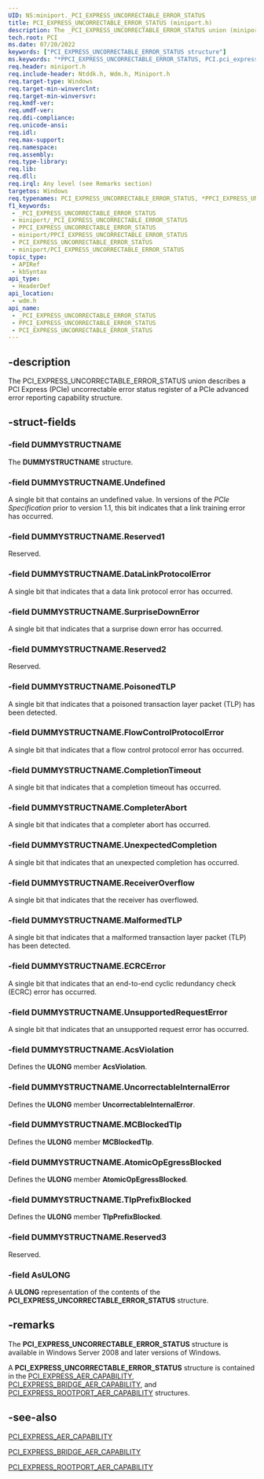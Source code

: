 ```yaml
---
UID: NS:miniport._PCI_EXPRESS_UNCORRECTABLE_ERROR_STATUS
title: PCI_EXPRESS_UNCORRECTABLE_ERROR_STATUS (miniport.h)
description: The _PCI_EXPRESS_UNCORRECTABLE_ERROR_STATUS union (miniport.h) describes a PCI Express (PCIe) uncorrectable error status register.
tech.root: PCI
ms.date: 07/20/2022
keywords: ["PCI_EXPRESS_UNCORRECTABLE_ERROR_STATUS structure"]
ms.keywords: "*PPCI_EXPRESS_UNCORRECTABLE_ERROR_STATUS, PCI.pci_express_uncorrectable_error_status, PCI_EXPRESS_UNCORRECTABLE_ERROR_STATUS, PCI_EXPRESS_UNCORRECTABLE_ERROR_STATUS union [Buses], PPCI_EXPRESS_UNCORRECTABLE_ERROR_STATUS, PPCI_EXPRESS_UNCORRECTABLE_ERROR_STATUS union pointer [Buses], _PCI_EXPRESS_UNCORRECTABLE_ERROR_STATUS, pci_struct_9341a010-06c8-46ee-931f-2a67756c12d2.xml, wdm/PCI_EXPRESS_UNCORRECTABLE_ERROR_STATUS, wdm/PPCI_EXPRESS_UNCORRECTABLE_ERROR_STATUS"
req.header: miniport.h
req.include-header: Ntddk.h, Wdm.h, Miniport.h
req.target-type: Windows
req.target-min-winverclnt: 
req.target-min-winversvr: 
req.kmdf-ver: 
req.umdf-ver: 
req.ddi-compliance: 
req.unicode-ansi: 
req.idl: 
req.max-support: 
req.namespace: 
req.assembly: 
req.type-library: 
req.lib: 
req.dll: 
req.irql: Any level (see Remarks section)
targetos: Windows
req.typenames: PCI_EXPRESS_UNCORRECTABLE_ERROR_STATUS, *PPCI_EXPRESS_UNCORRECTABLE_ERROR_STATUS
f1_keywords:
 - _PCI_EXPRESS_UNCORRECTABLE_ERROR_STATUS
 - miniport/_PCI_EXPRESS_UNCORRECTABLE_ERROR_STATUS
 - PPCI_EXPRESS_UNCORRECTABLE_ERROR_STATUS
 - miniport/PPCI_EXPRESS_UNCORRECTABLE_ERROR_STATUS
 - PCI_EXPRESS_UNCORRECTABLE_ERROR_STATUS
 - miniport/PCI_EXPRESS_UNCORRECTABLE_ERROR_STATUS
topic_type:
 - APIRef
 - kbSyntax
api_type:
 - HeaderDef
api_location:
 - wdm.h
api_name:
 - _PCI_EXPRESS_UNCORRECTABLE_ERROR_STATUS
 - PPCI_EXPRESS_UNCORRECTABLE_ERROR_STATUS
 - PCI_EXPRESS_UNCORRECTABLE_ERROR_STATUS
---
```


## -description

The PCI_EXPRESS_UNCORRECTABLE_ERROR_STATUS union describes a PCI Express (PCIe) uncorrectable error status register of a PCIe advanced error reporting capability structure.

## -struct-fields

### -field DUMMYSTRUCTNAME

The **DUMMYSTRUCTNAME** structure.

### -field DUMMYSTRUCTNAME.Undefined

A single bit that contains an undefined value. In versions of the *PCIe Specification* prior to version 1.1, this bit indicates that a link training error has occurred.

### -field DUMMYSTRUCTNAME.Reserved1

Reserved.

### -field DUMMYSTRUCTNAME.DataLinkProtocolError

A single bit that indicates that a data link protocol error has occurred.

### -field DUMMYSTRUCTNAME.SurpriseDownError

A single bit that indicates that a surprise down error has occurred.

### -field DUMMYSTRUCTNAME.Reserved2

Reserved.

### -field DUMMYSTRUCTNAME.PoisonedTLP

A single bit that indicates that a poisoned transaction layer packet (TLP) has been detected.

### -field DUMMYSTRUCTNAME.FlowControlProtocolError

A single bit that indicates that a flow control protocol error has occurred.

### -field DUMMYSTRUCTNAME.CompletionTimeout

A single bit that indicates that a completion timeout has occurred.

### -field DUMMYSTRUCTNAME.CompleterAbort

A single bit that indicates that a completer abort has occurred.

### -field DUMMYSTRUCTNAME.UnexpectedCompletion

A single bit that indicates that an unexpected completion has occurred.

### -field DUMMYSTRUCTNAME.ReceiverOverflow

A single bit that indicates that the receiver has overflowed.

### -field DUMMYSTRUCTNAME.MalformedTLP

A single bit that indicates that a malformed transaction layer packet (TLP) has been detected.

### -field DUMMYSTRUCTNAME.ECRCError

A single bit that indicates that an end-to-end cyclic redundancy check (ECRC) error has occurred.

### -field DUMMYSTRUCTNAME.UnsupportedRequestError

A single bit that indicates that an unsupported request error has occurred.

### -field DUMMYSTRUCTNAME.AcsViolation

Defines the **ULONG** member **AcsViolation**.

### -field DUMMYSTRUCTNAME.UncorrectableInternalError

Defines the **ULONG** member **UncorrectableInternalError**.

### -field DUMMYSTRUCTNAME.MCBlockedTlp

Defines the **ULONG** member **MCBlockedTlp**.

### -field DUMMYSTRUCTNAME.AtomicOpEgressBlocked

Defines the **ULONG** member **AtomicOpEgressBlocked**.

### -field DUMMYSTRUCTNAME.TlpPrefixBlocked

Defines the **ULONG** member **TlpPrefixBlocked**.

### -field DUMMYSTRUCTNAME.Reserved3

Reserved.

### -field AsULONG

A **ULONG** representation of the contents of the **PCI_EXPRESS_UNCORRECTABLE_ERROR_STATUS** structure.

## -remarks

The **PCI_EXPRESS_UNCORRECTABLE_ERROR_STATUS** structure is available in Windows Server 2008 and later versions of Windows.

A **PCI_EXPRESS_UNCORRECTABLE_ERROR_STATUS** structure is contained in the [PCI_EXPRESS_AER_CAPABILITY](../wdm/ns-wdm-_pci_express_aer_capability.md), [PCI_EXPRESS_BRIDGE_AER_CAPABILITY](../wdm/ns-wdm-_pci_express_bridge_aer_capability.md), and [PCI_EXPRESS_ROOTPORT_AER_CAPABILITY](../wdm/ns-wdm-_pci_express_rootport_aer_capability.md) structures.

## -see-also

[PCI_EXPRESS_AER_CAPABILITY](../wdm/ns-wdm-_pci_express_aer_capability.md)

[PCI_EXPRESS_BRIDGE_AER_CAPABILITY](../wdm/ns-wdm-_pci_express_bridge_aer_capability.md)

[PCI_EXPRESS_ROOTPORT_AER_CAPABILITY](../wdm/ns-wdm-_pci_express_rootport_aer_capability.md)